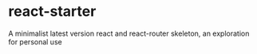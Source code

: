 # react-starter
A minimalist latest version react and react-router skeleton, an exploration for personal use
